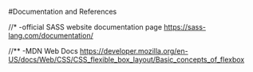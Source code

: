 #Documentation and References

//* -official SASS website documentation page https://sass-lang.com/documentation/

//** -MDN Web Docs https://developer.mozilla.org/en-US/docs/Web/CSS/CSS_flexible_box_layout/Basic_concepts_of_flexbox

